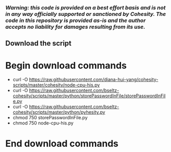 ### ***Warning: this code is provided on a best effort basis and is not in any way officially supported or sanctioned by Cohesity. The code in this repository is provided as-is and the author accepts no liability for damages resulting from its use.***

## Download the script
# Begin download commands
- curl -O https://raw.githubusercontent.com/diana-hui-yang/cohesity-scripts/master/cohesity/node-cpu-his.py
- curl -O https://raw.githubusercontent.com/bseltz-cohesity/scripts/master/python/storePasswordInFile/storePasswordInFile.py
- curl -O https://raw.githubusercontent.com/bseltz-cohesity/scripts/master/python/pyhesity.py
- chmod 750 storePasswordInFile.py
- chmod 750 node-cpu-his.py
# End download commands
